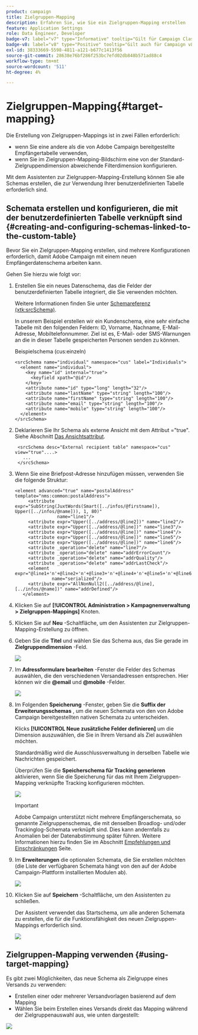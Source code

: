 ```yaml
---
product: campaign
title: Zielgruppen-Mapping
description: Erfahren Sie, wie Sie ein Zielgruppen-Mapping erstellen
feature: Application Settings
role: Data Engineer, Developer
badge-v7: label="v7" type="Informative" tooltip="Gilt für Campaign Classic v7"
badge-v8: label="v8" type="Positive" tooltip="Gilt auch für Campaign v8"
exl-id: 38333669-5598-4811-a121-b677c1413f56
source-git-commit: 28638e76bf286f253bc7efd02db848b571ad88c4
workflow-type: tm+mt
source-wordcount: '511'
ht-degree: 4%

---
```


# Zielgruppen-Mapping{#target-mapping}



Die Erstellung von Zielgruppen-Mappings ist in zwei Fällen erforderlich:

* wenn Sie eine andere als die von Adobe Campaign bereitgestellte Empfängertabelle verwenden,
* wenn Sie im Zielgruppen-Mapping-Bildschirm eine von der Standard-Zielgruppendimension abweichende Filterdimension konfigurieren.

Mit dem Assistenten zur Zielgruppen-Mapping-Erstellung können Sie alle Schemas erstellen, die zur Verwendung Ihrer benutzerdefinierten Tabelle erforderlich sind.

## Schemata erstellen und konfigurieren, die mit der benutzerdefinierten Tabelle verknüpft sind {#creating-and-configuring-schemas-linked-to-the-custom-table}

Bevor Sie ein Zielgruppen-Mapping erstellen, sind mehrere Konfigurationen erforderlich, damit Adobe Campaign mit einem neuen Empfängerdatenschema arbeiten kann.

Gehen Sie hierzu wie folgt vor:

1. Erstellen Sie ein neues Datenschema, das die Felder der benutzerdefinierten Tabelle integriert, die Sie verwenden möchten.

   Weitere Informationen finden Sie unter [Schemareferenz (xtk:srcSchema)](../../configuration/using/about-schema-reference.md).

   In unserem Beispiel erstellen wir ein Kundenschema, eine sehr einfache Tabelle mit den folgenden Feldern: ID, Vorname, Nachname, E-Mail-Adresse, Mobiltelefonnummer. Ziel ist es, E-Mail- oder SMS-Warnungen an die in dieser Tabelle gespeicherten Personen senden zu können.

   Beispielschema (cus:einzeln)

   ```
   <srcSchema name="individual" namespace="cus" label="Individuals">
     <element name="individual">
       <key name="id" internal="true">
         <keyfield xpath="@id"/>
       </key>
       <attribute name="id" type="long" length="32"/>
       <attribute name="lastName" type="string" length="100"/>
       <attribute name="firstName" type="string" length="100"/>
       <attribute name="email" type="string" length="100"/>
       <attribute name="mobile" type="string" length="100"/>
     </element>
   </srcSchema>
   ```

1. Deklarieren Sie Ihr Schema als externe Ansicht mit dem Attribut =&quot;true&quot;. Siehe Abschnitt [Das Ansichtsattribut](../../configuration/using/schema-characteristics.md#the-view-attribute).

   ```
    <srcSchema desc="External recipient table" namespace="cus" view="true"....>
      ...
    </srcSchema>
   ```

1. Wenn Sie eine Briefpost-Adresse hinzufügen müssen, verwenden Sie die folgende Struktur:

   ```
   <element advanced="true" name="postalAddress" template="nms:common:postalAddress">
        <attribute expr="SubString(JuxtWords(Smart([../infos/@firstname]), Upper([../infos/@name])), 1, 80)"
                   name="line1"/>
        <attribute expr="Upper([../address/@line2])" name="line2"/>
        <attribute expr="Upper([../address/@line])" name="line3"/>
        <attribute expr="Upper([../address/@line])" name="line4"/>
        <attribute expr="Upper([../address/@line])" name="line5"/>
        <attribute expr="Upper([../address/@line])" name="line6"/>
        <attribute _operation="delete" name="line7"/>
        <attribute _operation="delete" name="addrErrorCount"/>
        <attribute _operation="delete" name="addrQuality"/>
        <attribute _operation="delete" name="addrLastCheck"/>
        <element expr="@line1+'n'+@line2+'n'+@line3+'n'+@line4+'n'+@line5+'n'+@line6"
                 name="serialized"/>
        <attribute expr="AllNonNull2([../address/@line], [../infos/@name])" name="addrDefined"/>
      </element>
   ```

1. Klicken Sie auf **[!UICONTROL Administration > Kampagnenverwaltung > Zielgruppen-Mappings]** Knoten.
1. Klicken Sie auf **Neu** -Schaltfläche, um den Assistenten zur Zielgruppen-Mapping-Erstellung zu öffnen.
1. Geben Sie die **Titel** und wählen Sie das Schema aus, das Sie gerade im **Zielgruppendimension** -Feld.

   ![](assets/mapping_diffusion_wizard_1.png)

1. Im **Adressformulare bearbeiten** -Fenster die Felder des Schemas auswählen, die den verschiedenen Versandadressen entsprechen. Hier können wir die **@email** und **@mobile** -Felder.

   ![](assets/mapping_diffusion_wizard_2.png)

1. Im Folgenden **Speicherung** -Fenster, geben Sie die **Suffix der Erweiterungsschemas** , um die neuen Schemata von den von Adobe Campaign bereitgestellten nativen Schemata zu unterscheiden.

   Klicks **[!UICONTROL Neue zusätzliche Felder definieren]** um die Dimension auszuwählen, die Sie in Ihrem Versand als Ziel auswählen möchten.

   Standardmäßig wird die Ausschlussverwaltung in derselben Tabelle wie Nachrichten gespeichert.

   Überprüfen Sie die **Speicherschema für Tracking generieren** aktivieren, wenn Sie die Speicherung für das mit Ihrem Zielgruppen-Mapping verknüpfte Tracking konfigurieren möchten.

   ![](assets/mapping_diffusion_wizard_3.png)

   >[!IMPORTANT]
   >
   >Adobe Campaign unterstützt nicht mehrere Empfängerschemata, so genannte Zielgruppenschemas, die mit denselben Broadlog- und/oder Trackinglog-Schemata verknüpft sind. Dies kann andernfalls zu Anomalien bei der Datenabstimmung später führen. Weitere Informationen hierzu finden Sie im Abschnitt [Empfehlungen und Einschränkungen](../../configuration/using/about-custom-recipient-table.md) Seite.

1. Im **Erweiterungen** die optionalen Schemata, die Sie erstellen möchten (die Liste der verfügbaren Schemata hängt von den auf der Adobe Campaign-Plattform installierten Modulen ab).

   ![](assets/mapping_diffusion_wizard_4.png)

1. Klicken Sie auf **Speichern** -Schaltfläche, um den Assistenten zu schließen.

   Der Assistent verwendet das Startschema, um alle anderen Schemata zu erstellen, die für die Funktionsfähigkeit des neuen Zielgruppen-Mappings erforderlich sind.

   ![](assets/mapping_schema_list.png)

## Zielgruppen-Mapping verwenden {#using-target-mapping}

Es gibt zwei Möglichkeiten, das neue Schema als Zielgruppe eines Versands zu verwenden:

* Erstellen einer oder mehrerer Versandvorlagen basierend auf dem Mapping
* Wählen Sie beim Erstellen eines Versands direkt das Mapping während der Zielgruppenauswahl aus, wie unten dargestellt:

![](assets/mapping_selection_ciblage.png)
